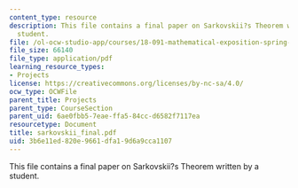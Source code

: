 ```yaml
---
content_type: resource
description: This file contains a final paper on Sarkovskii?s Theorem written by a
  student.
file: /ol-ocw-studio-app/courses/18-091-mathematical-exposition-spring-2005/3b6e11ed820e9661dfa19d6a9cca1107_sarkovskii_final.pdf
file_size: 66140
file_type: application/pdf
learning_resource_types:
- Projects
license: https://creativecommons.org/licenses/by-nc-sa/4.0/
ocw_type: OCWFile
parent_title: Projects
parent_type: CourseSection
parent_uid: 6ae0fbb5-7eae-ffa5-84cc-d6582f7117ea
resourcetype: Document
title: sarkovskii_final.pdf
uid: 3b6e11ed-820e-9661-dfa1-9d6a9cca1107
---
```

This file contains a final paper on Sarkovskii?s Theorem written by a student.